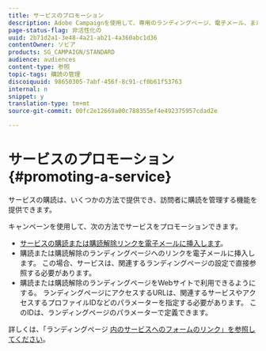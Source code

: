 ```yaml
---
title: サービスのプロモーション
description: Adobe Campaignを使用して、専用のランディングページ、電子メール、またはWebサイト上で直接、サービスを促進し、顧客を惹きつけます。
page-status-flag: 非活性化の
uuid: 2b71d2a1-3e48-4a21-ab21-4a360abc1d36
contentOwner: ソビア
products: SG_CAMPAIGN/STANDARD
audience: audiences
content-type: 参照
topic-tags: 購読の管理
discoiquuid: 98650305-7abf-456f-8c91-cf0b61f53763
internal: n
snippet: y
translation-type: tm+mt
source-git-commit: 00fc2e12669a00c788355ef4e492375957cdad2e

---
```



# サービスのプロモーション{#promoting-a-service}

サービスの購読は、いくつかの方法で提供でき、訪問者に購読を管理する機能を提供できます。

キャンペーンを使用して、次の方法でサービスをプロモーションできます。

* [サービスの購読または購読解除リンクを電子メールに挿入します](../../designing/using/links.md#inserting-a-link)。
* 購読または購読解除のランディングページへのリンクを電子メールに挿入します。 この場合、サービスは、関連するランディングページの設定で直接参照する必要があります。
* 購読または購読解除のランディングページをWebサイトで利用できるようにする。 ランディングページにアクセスするURLは、関連するサービスやアクセスするプロファイルIDなどのパラメーターを指定する必要があります。 このIDは、ランディングページのパラメーターで定義できます。

詳しくは、「ランディングページ [内のサービスへのフォームのリンク」を参照してください](../../channels/using/designing-a-landing-page.md#linking-a-form-to-a-service)。
